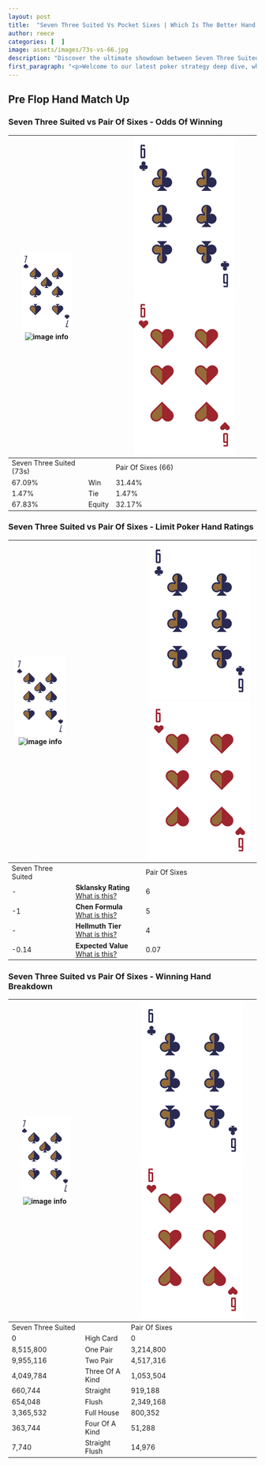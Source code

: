 ```yaml
---
layout: post
title:  "Seven Three Suited Vs Pocket Sixes | Which Is The Better Hand In Poker? A Complete Guide"
author: reece
categories: [  ]
image: assets/images/73s-vs-66.jpg
description: "Discover the ultimate showdown between Seven Three Suited and Pair Of Sixes in poker! Uncover the odds, strategies, and scenarios where one hand triumphs over the other. Get ready to up your poker game with this thrilling analysis."
first_paragraph: "<p>Welcome to our latest poker strategy deep dive, where we're pitting two distinct hands against each other in a high-stakes showdown: Seven Three Suited vs Pair Of Sixes.</p><p>In the dynamic world of poker, every decision counts, and knowing which hand holds the upper hand is key to your success at the table.</p><p>In this article, we'll dissect these two hands, explore the scenarios where one dominates the other, and equip you with the knowledge to make strategic choices that can tip the odds in your favor.</p><p>Get ready to unravel the intriguing dynamics of these poker hands and elevate your game to new heights.</p>"
---
```




[comment]: # (sp0)

## Pre Flop Hand Match Up

<div class="table hand-ratings" markdown="1"> 



### Seven Three Suited vs Pair Of Sixes - Odds Of Winning


    
| ![image info](assets/images/hand1/7.png) ![image info](assets/images/hand1/3s.png) |  | ![image info](assets/images/hand2/6.png) ![image info](assets/images/hand2/6o.png) |
| -------- | -------- | -------- |
| Seven Three Suited (73s) |  | Pair Of Sixes (66) |
| 67.09% | Win | 31.44% |
| 1.47% | Tie | 1.47% |
| 67.83% | Equity | 32.17% |




[comment]: # (sp1)



### Seven Three Suited vs Pair Of Sixes - Limit Poker Hand Ratings


    
| ![image info](assets/images/hand1/7.png) ![image info](assets/images/hand1/3s.png) |  | ![image info](assets/images/hand2/6.png) ![image info](assets/images/hand2/6o.png) |
| -------- | -------- | -------- |
| Seven Three Suited |  | Pair Of Sixes |
| - | **Sklansky Rating** [What is this?](/sklansky-rating-explained) | 6 |
| -1 | **Chen Formula** [What is this?](/chen-formula-explained) | 5 |
| - | **Hellmuth Tier** [What is this?](/Hellmuth-tier-explained) | 4 |
| -0.14 | **Expected Value** [What is this?](/expected-value-explained) | 0.07 |




[comment]: # (sp2)



### Seven Three Suited vs Pair Of Sixes - Winning Hand Breakdown


    
| ![image info](assets/images/hand1/7.png) ![image info](assets/images/hand1/3s.png) |  | ![image info](assets/images/hand2/6.png) ![image info](assets/images/hand2/6o.png) |
| -------- | -------- | -------- |
| Seven Three Suited |  | Pair Of Sixes |
| 0 | High Card | 0 |
| 8,515,800 | One Pair | 3,214,800 |
| 9,955,116 | Two Pair | 4,517,316 |
| 4,049,784 | Three Of A Kind | 1,053,504 |
| 660,744 | Straight | 919,188 |
| 654,048 | Flush | 2,349,168 |
| 3,365,532 | Full House | 800,352 |
| 363,744 | Four Of A Kind | 51,288 |
| 7,740 | Straight Flush | 14,976 |




[comment]: # (sp3)



</div>

[comment]: # (sp4)



[comment]: # (sp5)

